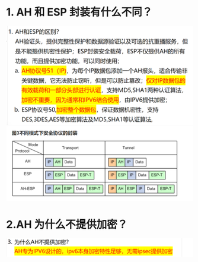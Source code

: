 # 1. AH 和 ESP 封装有什么不同？

![alt text](images/面试题---AH和ESP封装/image-2.png)
![alt text](images/面试题---AH和ESP封装/image-3.png)

# 2.AH 为什么不提供加密？

![alt text](images/面试题---AH和ESP封装/image-1.png)
